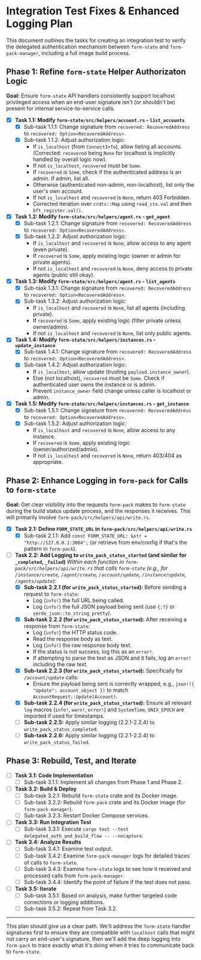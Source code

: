 # Integration Test Fixes & Enhanced Logging Plan

This document outlines the tasks for creating an integration test to verify the delegated authentication mechanism between `form-state` and `form-pack-manager`, including a full image build process.

## Phase 1: Refine `form-state` Helper Authorizaton Logic

**Goal:** Ensure `form-state` API handlers consistently support localhost privileged access when an end-user signature isn't (or shouldn't be) present for internal service-to-service calls.

-   [x] **Task 1.1: Modify `form-state/src/helpers/account.rs` - `list_accounts`**
    -   [x] Sub-task 1.1.1: Change signature from `recovered: RecoveredAddress` to `recovered: Option<RecoveredAddress>`.
    -   [x] Sub-task 1.1.2: Adjust authorization logic:
        - If `is_localhost` (from `ConnectInfo`), allow listing all accounts. (Corrected: `recovered` being `None` for localhost is implicitly handled by overall logic now).
        - If not `is_localhost`, `recovered` must be `Some`.
        - If `recovered` is `Some`, check if the authenticated address is an admin. If admin, list all.
        - Otherwise (authenticated non-admin, non-localhost), list only the user's own account.
        - If not `is_localhost` and `recovered` is `None`, return 403 Forbidden.
        - Corrected iteration over `crdts::Map` using `read_ctx.val` and then `bft_register.val()`.
-   [x] **Task 1.2: Modify `form-state/src/helpers/agent.rs` - `get_agent`**
    -   [x] Sub-task 1.2.1: Change signature from `recovered: RecoveredAddress` to `recovered: Option<RecoveredAddress>`.
    -   [x] Sub-task 1.2.2: Adjust authorization logic:
        - If `is_localhost` and `recovered` is `None`, allow access to any agent (even private).
        - If `recovered` is `Some`, apply existing logic (owner or admin for private agents).
        - If not `is_localhost` and `recovered` is `None`, deny access to private agents (public still okay).
-   [x] **Task 1.3: Modify `form-state/src/helpers/agent.rs` - `list_agents`**
    -   [x] Sub-task 1.3.1: Change signature from `recovered: RecoveredAddress` to `recovered: Option<RecoveredAddress>`.
    -   [x] Sub-task 1.3.2: Adjust authorization logic:
        - If `is_localhost` and `recovered` is `None`, list all agents (including private).
        - If `recovered` is `Some`, apply existing logic (filter private unless owner/admin).
        - If not `is_localhost` and `recovered` is `None`, list only public agents.
-   [x] **Task 1.4: Modify `form-state/src/helpers/instances.rs` - `update_instance`**
    -   [x] Sub-task 1.4.1: Change signature from `recovered: RecoveredAddress` to `recovered: Option<RecoveredAddress>`.
    -   [x] Sub-task 1.4.2: Adjust authorization logic:
        - If `is_localhost`, allow update (trusting `payload.instance_owner`).
        - Else (not localhost), `recovered` must be `Some`. Check if authenticated user owns the instance or is admin.
        - Prevent `instance_owner` field change unless caller is localhost or admin.
-   [x] **Task 1.5: Modify `form-state/src/helpers/instances.rs` - `get_instance`**
    -   [x] Sub-task 1.5.1: Change signature from `recovered: RecoveredAddress` to `recovered: Option<RecoveredAddress>`.
    -   [x] Sub-task 1.5.2: Adjust authorization logic:
        - If `is_localhost` and `recovered` is `None`, allow access to any instance.
        - If `recovered` is `Some`, apply existing logic (owner/authorized/admin).
        - If not `is_localhost` and `recovered` is `None`, return 403/404 as appropriate.

## Phase 2: Enhance Logging in `form-pack` for Calls to `form-state`

**Goal:** Get clear visibility into the requests `form-pack` makes to `form-state` during the build status update process, and the responses it receives. This will primarily involve `form-pack/src/helpers/api/write.rs`.

-   [x] **Task 2.1: Define `FORM_STATE_URL` in `form-pack/src/helpers/api/write.rs`**
    -   [x] Sub-task 2.1.1: Add `const FORM_STATE_URL: &str = "http://127.0.0.1:3004";` (or retrieve from env/config if that's the pattern in `form-pack`).
-   [ ] **Task 2.2: Add Logging to `write_pack_status_started` (and similar for `_completed`, `_failed`)**
    *Within each function in `form-pack/src/helpers/api/write.rs` that calls `form-state` (e.g., for `/instance/create`, `/agent/create`, `/account/update`, `/instance/update`, `/agents/update`):*
    -   [x] **Sub-task 2.2.1 (for `write_pack_status_started`):** Before sending a request to `form-state`:
        - Log (`info!`) the full URL being called.
        - Log (`info!`) the full JSON payload being sent (use `{:?}` or `serde_json::to_string_pretty`).
    -   [x] **Sub-task 2.2.2 (for `write_pack_status_started`):** After receiving a response from `form-state`:
        - Log (`info!`) the HTTP status code.
        - Read the response body as text.
        - Log (`info!`) the raw response body text.
        - If the status is not success, log this as an `error!`.
        - If attempting to parse the text as JSON and it fails, log an `error!` including the raw text.
    -   [x] **Sub-task 2.2.3 (for `write_pack_status_started`):** Specifically for `/account/update` calls:
        - Ensure the payload being sent is correctly wrapped, e.g., `json!({ "Update": account_object })` to match `AccountRequest::Update(Account)`.
    -   [x] **Sub-task 2.2.4 (for `write_pack_status_started`):** Ensure all relevant `log` macros (`info!`, `warn!`, `error!`) and `SystemTime`, `UNIX_EPOCH` are imported if used for timestamps.
    -   [ ] **Sub-task 2.2.5:** Apply similar logging (2.2.1-2.2.4) to `write_pack_status_completed`.
    -   [ ] **Sub-task 2.2.6:** Apply similar logging (2.2.1-2.2.4) to `write_pack_status_failed`.

## Phase 3: Rebuild, Test, and Iterate

-   [ ] **Task 3.1: Code Implementation**
    -   [ ] Sub-task 3.1.1: Implement all changes from Phase 1 and Phase 2.
-   [ ] **Task 3.2: Build & Deploy**
    -   [ ] Sub-task 3.2.1: Rebuild `form-state` crate and its Docker image.
    -   [ ] Sub-task 3.2.2: Rebuild `form-pack` crate and its Docker image (for `form-pack-manager`).
    -   [ ] Sub-task 3.2.3: Restart Docker Compose services.
-   [ ] **Task 3.3: Run Integration Test**
    -   [ ] Sub-task 3.3.1: Execute `cargo test --test delegated_auth_and_build_flow -- --nocapture`.
-   [ ] **Task 3.4: Analyze Results**
    -   [ ] Sub-task 3.4.1: Examine test output.
    -   [ ] Sub-task 3.4.2: Examine `form-pack-manager` logs for detailed traces of calls to `form-state`.
    -   [ ] Sub-task 3.4.3: Examine `form-state` logs to see how it received and processed calls from `form-pack-manager`.
    -   [ ] Sub-task 3.4.4: Identify the point of failure if the test does not pass.
-   [ ] **Task 3.5: Iterate**
    -   [ ] Sub-task 3.5.1: Based on analysis, make further targeted code corrections or logging additions.
    -   [ ] Sub-task 3.5.2: Repeat from Task 3.2.

---
This plan should give us a clear path. We'll address the `form-state` handler signatures first to ensure they are compatible with `localhost` calls that might not carry an end-user's signature, then we'll add the deep logging into `form-pack` to trace exactly what it's doing when it tries to communicate back to `form-state`. 